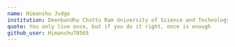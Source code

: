 ```yaml
---
name: Himanshu Judge
institution: Deenbandhu Chottu Ram University of Science and Technology
quote: You only live once, but if you do it right, once is enough
github_user: Himanshu70565
---
```

